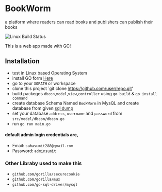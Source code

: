 # BookWorm
a platform where readers can read books and publishers can publish their books

![Linux Build Status](https://img.shields.io/travis/jekyll/jekyll/master.svg?label=Linux%20build)



This is a web app made with GO!


## Installation 

* test in Linux based Operating System
* install GO form [Here](www.golang.org)
* go to your `GOPATH` or workspace 
* clone this project `git clone https://github.com/user/repo.git'
* build packeges `dbcon`,`model`,`view`,`controller` using `go build` & `go install command`
* create database Schema Named `BookWorm` in MysQL and create database from given [sql dump](https://github.com/sahasumit/BookWorm/tree/master/Database/Dump20171024)
* set your database `address`, `username` and `password` from `src/model/dbcon/dbcon.go`
* run `go run main.go`


 #### default admin login credentials are, 
 * Email: `sahasumit288@gmail.com`
 * Password: `adminsumit`
 
 ### Other Libraby used to make this
 
 * `github.com/gorilla/securecookie` 
 * `github.com/gorilla/mux`
 * `github.com/go-sql-driver/mysql`












